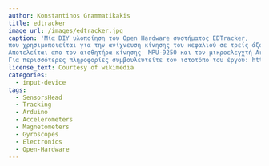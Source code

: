 ```yaml
---
author: Konstantinos Grammatikakis
title: edtracker
image_url: /images/edtracker.jpg
caption: 'Μία DIY υλοποίηση του Open Hardware συστήματος EDTracker, 
που χρησιμοποιείται για την ανίχνευση κίνησης του κεφαλιού σε τρείς άξονες. 
Αποτελείται απο τον αισθητήρα κίνησης  MPU-9250 και τον μικροελεγχτή Arduino Pro micro. 
Για περισσότερες πληροφορίες συμβουλευτείτε τον ιστοτόπο του έργου: http://www.edtracker.org.uk/index.php/diy'
license_text: Courtesy of wikimedia
categories:
  - input-device
tags:
  - SensorsHead 
  - Tracking
  - Arduino
  - Accelerometers
  - Magnetometers
  - Gyroscopes
  - Electronics
  - Open-Hardware
---
```

